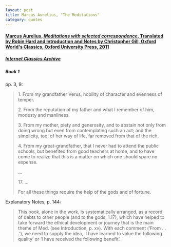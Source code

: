 ```yaml
---
layout: post
title: Marcus Aurelius, "The Meditations"
category: quotes
---
```


#### [Marcus Aurelius, *Meditations with selected correspondence*, Translated by Robin Hard and Introduction and Notes by Christopher Gill, Oxford World's Classics, Oxford University Press, 2011](https://global.oup.com/academic/product/meditations-9780199573202?cc=ca&lang=en&)

##### [Internet Classics Archive](http://classics.mit.edu/Antoninus/meditations.1.one.html)

##### Book 1 

pp. 3, 9:

> 1\. From my grandfather Verus, nobility of character and evenness of temper.
>
> 2\. From the reputation of my father and what I remember of him, modesty and manliness.
>
> 3\. From my mother, piety and generosity, and to abstain not only from doing wrong but even from contemplating such an act; and the simplicity, too, of her way of life, far removed from that of the rich.
>
> 4\. From my great-grandfather, that I never had to attend the public schools, but benefited from good teachers at home, and to have come to realize that this is a matter on which one should spare no expense.
>
> ...
>
> 17\. ...
>
> For all these things require the help of the gods and of fortune.

Explanatory Notes, p. 144: 

> This book, alone in the work, is systematically arranged, as a record of debts to other people (and to the gods, 1.17), which have helped to take forward the ethical development or journey that is the main theme of Med. (see Introduction, p. xv). With each comment (‘From . . .’), we need to supply the idea, ‘I have learned to value the following quality’ or ‘I have received the following benefit’.